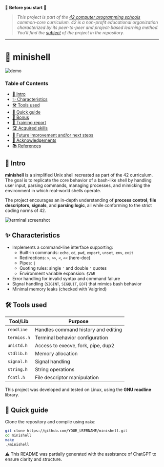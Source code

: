 🔔 **Before you start** 🔔  
> *This project is part of the [42 computer programming schools](https://www.42network.org/) common-core curriculum. 42 is a non-profit educational organization characterized by its peer-to-peer and project-based learning method. You'll find the [subject](en.subject.pdf) of the project in the repository.*

---

# 🐚 minishell

![demo](https://github.com/YOUR_USERNAME/minishell/blob/main/img/demo.png)

### Table of Contents

- [🛫 Intro](#-intro)
- [✨ Characteristics](#-characteristics)
- [🛠️ Tools used](#️-tools-used)
- [🚀 Quick guide](#-quick-guide)
- [🎨 Bonus](#-bonus)
- [📖 Training report](#-training-report)
- [🏆 Acquired skills](#-acquired-skills)
- [🔧 Future improvement and/or next steps](#-future-improvement-andor-next-steps)
- [🤝 Acknowledgements](#-acknowledgements)
- [📚 References](#-references)

## 🛫 Intro

**minishell** is a simplified Unix shell recreated as part of the 42 curriculum. The goal is to replicate the core behavior of a bash-like shell by handling user input, parsing commands, managing processes, and mimicking the environment in which real-world shells operate.

The project encourages an in-depth understanding of **process control**, **file descriptors**, **signals**, and **parsing logic**, all while conforming to the strict coding norms of 42.

![terminal screenshot](https://github.com/YOUR_USERNAME/minishell/blob/main/img/screenshot.png)

## ✨ Characteristics

- Implements a command-line interface supporting:
  - Built-in commands: `echo`, `cd`, `pwd`, `export`, `unset`, `env`, `exit`
  - Redirections: `>`, `>>`, `<`, `<<` (here-doc)
  - Pipes: `|`
  - Quoting rules: single `'` and double `"` quotes
  - Environment variable expansion: `$VAR`
- Error handling for invalid syntax and command failure
- Signal handling (`SIGINT`, `SIGQUIT`, `EOF`) that mimics bash behavior
- Minimal memory leaks (checked with Valgrind)

## 🛠️ Tools used

| Tool/Lib | Purpose                           |
|----------|-----------------------------------|
| `readline` | Handles command history and editing |
| `termios.h` | Terminal behavior configuration |
| `unistd.h` | Access to execve, fork, pipe, dup2 |
| `stdlib.h` | Memory allocation                |
| `signal.h` | Signal handling                  |
| `string.h` | String operations                |
| `fcntl.h`  | File descriptor manipulation     |

This project was developed and tested on Linux, using the **GNU readline** library.

## 🚀 Quick guide

Clone the repository and compile using `make`:

```bash
git clone https://github.com/YOUR_USERNAME/minishell.git
cd minishell
make
./minishell
```
⚠️ This README was partially generated with the assistance of ChatGPT to ensure clarity and structure.
